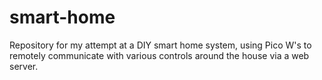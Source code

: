 # smart-home
Repository for my attempt at a DIY smart home system, using Pico W's to remotely communicate with various controls around the house via a web server.

